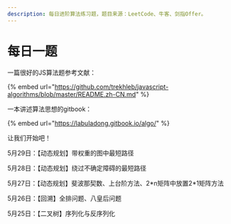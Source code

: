 ```yaml
---
description: 每日进阶算法练习题，题目来源：LeetCode、牛客、剑指Offer。
---
```


# 每日一题

一篇很好的JS算法题参考文献：

{% embed url="https://github.com/trekhleb/javascript-algorithms/blob/master/README.zh-CN.md" %}

一本讲述算法思想的gitbook：

{% embed url="https://labuladong.gitbook.io/algo/" %}

让我们开始吧！

5月29日：【动态规划】带权重的图中最短路径

5月28日：【动态规划】绕过不确定障碍的最短路径

5月27日：【动态规划】斐波那契数、上台阶方法、2\*n矩阵中放置2\*1矩阵方法

5月26日：【回溯】全排问题、八皇后问题

5月25日：【二叉树】序列化与反序列化









